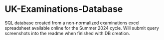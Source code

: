 # UK-Examinations-Database
SQL database created from a non-normalized examinations excel spreadsheet available online for the Summer 2024 cycle. Will submit query screenshots into the readme when finished with DB creation.
